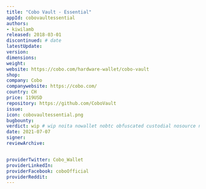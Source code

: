 ```yaml
---
title: "Cobo Vault - Essential"
appId: cobovaultessential
authors:
- kiwilamb
released: 2018-03-01
discontinued: # date
latestUpdate:
version:
dimensions: 
weight: 
website: https://cobo.com/hardware-wallet/cobo-vault
shop: 
company: Cobo
companywebsite: https://cobo.com/
country: CH
price: 119USD
repository: https://github.com/CoboVault
issue:
icon: cobovaultessential.png
bugbounty:
verdict: wip # wip noita nowallet nobtc obfuscated custodial nosource nonverifiable reproducible bounty defunct
date: 2021-07-07
signer:
reviewArchive:


providerTwitter: Cobo_Wallet
providerLinkedIn: 
providerFacebook: coboOfficial
providerReddit: 
---
```


